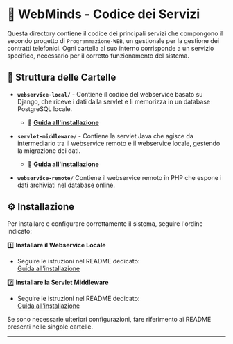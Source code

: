 # 📂 WebMinds - Codice dei Servizi  

Questa directory contiene il codice dei principali servizi che compongono il secondo progetto di `Programmazione-WEB`, un gestionale per la gestione dei contratti telefonici. Ogni cartella al suo interno corrisponde a un servizio specifico, necessario per il corretto funzionamento del sistema.  

## 📌 Struttura delle Cartelle  

- **`webservice-local/`** - Contiene il codice del webservice basato su Django, che riceve i dati dalla servlet e li memorizza in un database PostgreSQL locale.  
  - 🔗 **[Guida all'installazione](https://github.com/Nicole772/WebMinds/blob/main/Code/webservice-local/README.md)**  

- **`servlet-middleware/`** - Contiene la servlet Java che agisce da intermediario tra il webservice remoto e il webservice locale, gestendo la migrazione dei dati.  
  - 🔗 **[Guida all'installazione](https://github.com/Nicole772/WebMinds/blob/main/Code/servlet-middleware/README.md)**  

- **`webservice-remote/`** Contiene il webservice remoto in PHP che espone i dati archiviati nel database online.  

## ⚙️ Installazione  

Per installare e configurare correttamente il sistema, seguire l'ordine indicato:  

1️⃣ **Installare il Webservice Locale**  
   - Seguire le istruzioni nel README dedicato:  
     [Guida all'installazione](https://github.com/Nicole772/WebMinds/blob/main/Code/webservice-local/README.md)  

2️⃣ **Installare la Servlet Middleware**  
   - Seguire le istruzioni nel README dedicato:  
     [Guida all'installazione](https://github.com/Nicole772/WebMinds/blob/main/Code/servlet-middleware/README.md)  

Se sono necessarie ulteriori configurazioni, fare riferimento ai README presenti nelle singole cartelle.  

---

